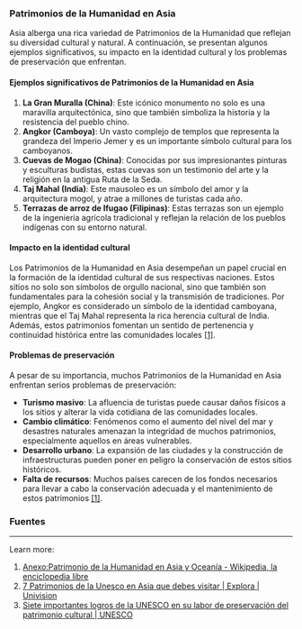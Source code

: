 ### Patrimonios de la Humanidad en Asia

Asia alberga una rica variedad de Patrimonios de la Humanidad que reflejan su diversidad cultural y natural. A continuación, se presentan algunos ejemplos significativos, su impacto en la identidad cultural y los problemas de preservación que enfrentan.

#### Ejemplos significativos de Patrimonios de la Humanidad en Asia

1. **La Gran Muralla (China)**: Este icónico monumento no solo es una maravilla arquitectónica, sino que también simboliza la historia y la resistencia del pueblo chino.
2. **Angkor (Camboya)**: Un vasto complejo de templos que representa la grandeza del Imperio Jemer y es un importante símbolo cultural para los camboyanos.
3. **Cuevas de Mogao (China)**: Conocidas por sus impresionantes pinturas y esculturas budistas, estas cuevas son un testimonio del arte y la religión en la antigua Ruta de la Seda.
4. **Taj Mahal (India)**: Este mausoleo es un símbolo del amor y la arquitectura mogol, y atrae a millones de turistas cada año.
5. **Terrazas de arroz de Ifugao (Filipinas)**: Estas terrazas son un ejemplo de la ingeniería agrícola tradicional y reflejan la relación de los pueblos indígenas con su entorno natural.

#### Impacto en la identidad cultural

Los Patrimonios de la Humanidad en Asia desempeñan un papel crucial en la formación de la identidad cultural de sus respectivas naciones. Estos sitios no solo son símbolos de orgullo nacional, sino que también son fundamentales para la cohesión social y la transmisión de tradiciones. Por ejemplo, Angkor es considerado un símbolo de la identidad camboyana, mientras que el Taj Mahal representa la rica herencia cultural de India. Además, estos patrimonios fomentan un sentido de pertenencia y continuidad histórica entre las comunidades locales [[1]](https://es.wikipedia.org/wiki/Anexo:Patrimonio_de_la_Humanidad_en_Asia_y_Ocean%C3%ADa).

#### Problemas de preservación

A pesar de su importancia, muchos Patrimonios de la Humanidad en Asia enfrentan serios problemas de preservación:

- **Turismo masivo**: La afluencia de turistas puede causar daños físicos a los sitios y alterar la vida cotidiana de las comunidades locales.
- **Cambio climático**: Fenómenos como el aumento del nivel del mar y desastres naturales amenazan la integridad de muchos patrimonios, especialmente aquellos en áreas vulnerables.
- **Desarrollo urbano**: La expansión de las ciudades y la construcción de infraestructuras pueden poner en peligro la conservación de estos sitios históricos.
- **Falta de recursos**: Muchos países carecen de los fondos necesarios para llevar a cabo la conservación adecuada y el mantenimiento de estos patrimonios [[1]](https://es.wikipedia.org/wiki/Anexo:Patrimonio_de_la_Humanidad_en_Asia_y_Ocean%C3%ADa).

### Fuentes

---

Learn more:

1. [Anexo:Patrimonio de la Humanidad en Asia y Oceanía - Wikipedia, la enciclopedia libre](https://es.wikipedia.org/wiki/Anexo:Patrimonio_de_la_Humanidad_en_Asia_y_Ocean%C3%ADa)
2. [7 Patrimonios de la Unesco en Asia que debes visitar | Explora | Univision](https://www.univision.com/explora/7-patrimonios-de-la-unesco-en-asia-que-debes-visitar)
3. [Siete importantes logros de la UNESCO en su labor de preservación del patrimonio cultural | UNESCO](https://www.unesco.org/es/cultural-heritage-7-successes-unescos-preservation-work)